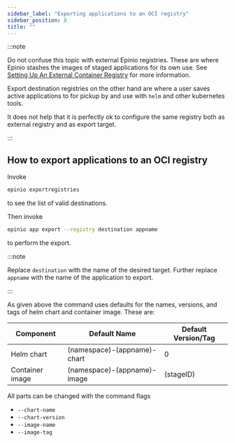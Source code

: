 ```yaml
---
sidebar_label: "Exporting applications to an OCI registry"
sidebar_position: 8
title: ""
---
```


:::note

Do not confuse this topic with external Epinio registries.
These are where Epinio stashes the images of staged applications for its own use.
See [Setting Up An External Container Registry](setup_external_registry.md) for more information.

Export destination registries on the other hand are where a user saves active applications to for
pickup by and use with `helm` and other kubernetes tools.

It does not help that it is perfectly ok to configure the same registry both as external registry
and as export target.

:::

## How to export applications to an OCI registry

Invoke

```bash
epinio exportregistries
```

to see the list of valid destinations.

Then invoke

```bash
epinio app export --registry destination appname
```

to perform the export.

:::note

Replace `destination` with the name of the desired target.
Further replace `appname` with the name of the application to export.

:::

As given above the command uses defaults for the names, versions, and tags of helm chart and
container image. These are:

|Component	|Default Name			|Default Version/Tag	|
|---		|---				|---			|
|Helm chart	| (namespace)-(appname)-chart	| 0 			|
|Container image| (namespace)-(appname)-image	| (stageID)		|

All parts can be changed with the command flags

 - `--chart-name`
 - `--chart-version`
 - `--image-name`
 - `--image-tag`
